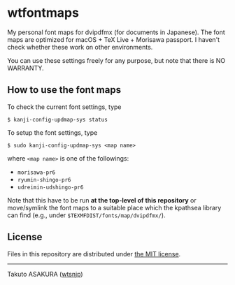 # wtfontmaps

My personal font maps for dvipdfmx (for documents in Japanese). The font maps are optimized for macOS + TeX Live + Morisawa passport. I haven't check whether these work on other environments.

You can use these settings freely for any purpose, but note that there is NO WARRANTY.

## How to use the font maps

To check the current font settings, type

```
$ kanji-config-updmap-sys status
```

To setup the font settings, type

```
$ sudo kanji-config-updmap-sys <map name>
```

where `<map name>` is one of the followings:

* `morisawa-pr6`
* `ryumin-shingo-pr6`
* `udreimin-udshingo-pr6`

Note that this have to be run **at the top-level of this repository** or move/symlink the font maps to a suitable place which the kpathsea library can find (e.g., under `$TEXMFDIST/fonts/map/dvipdfmx/`).

## License

Files in this repository are distributed under [the MIT license](./LICENSE).

---

Takuto ASAKURA ([wtsnjp](https://twitter.com/wtsnjp))
